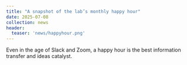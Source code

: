 ```yaml
---
title: "A snapshot of the lab’s monthly happy hour"
date: 2025-07-08
collection: news
header:
  teaser: 'news/happyhour.png'
---
```


Even in the age of Slack and Zoom, a happy hour is the best information transfer and ideas catalyst. 